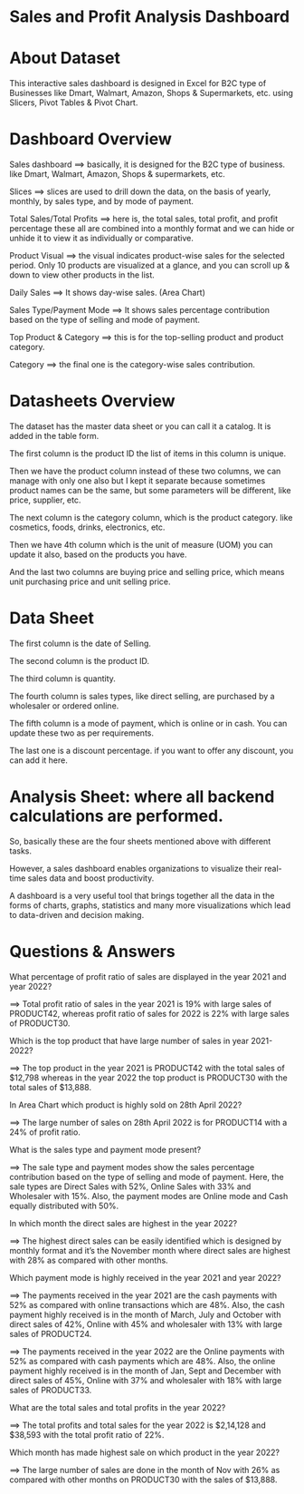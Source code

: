 # Sales and Profit Analysis Dashboard

# About Dataset
This interactive sales dashboard is designed in Excel for B2C type of Businesses like Dmart, Walmart, Amazon, Shops & Supermarkets, etc. using Slicers, Pivot Tables & Pivot Chart.

# Dashboard Overview
Sales dashboard ==> basically, it is designed for the B2C type of business. like Dmart, Walmart, Amazon, Shops & supermarkets, etc.

Slices ==> slices are used to drill down the data, on the basis of yearly, monthly, by sales type, and by mode of payment.

Total Sales/Total Profits ==> here is, the total sales, total profit, and profit percentage these all are combined into a monthly format and we can hide or unhide it to view it as individually or comparative.

Product Visual ==> the visual indicates product-wise sales for the selected period. Only 10 products are visualized at a glance, and you can scroll up & down to view other products in the list.

Daily Sales ==> It shows day-wise sales. (Area Chart)

Sales Type/Payment Mode ==> It shows sales percentage contribution based on the type of selling and mode of payment.

Top Product & Category ==> this is for the top-selling product and product category.

Category ==> the final one is the category-wise sales contribution.


# Datasheets Overview
The dataset has the master data sheet or you can call it a catalog. It is added in the table form.

The first column is the product ID the list of items in this column is unique.

Then we have the product column instead of these two columns, we can manage with only one also but I kept it separate because sometimes product names can be the same, but some parameters will be different, like price, supplier, etc.

The next column is the category column, which is the product category. like cosmetics, foods, drinks, electronics, etc.

Then we have 4th column which is the unit of measure (UOM) you can update it also, based on the products you have.

And the last two columns are buying price and selling price, which means unit purchasing price and unit selling price.

# Data Sheet
The first column is the date of Selling.

The second column is the product ID.

The third column is quantity.

The fourth column is sales types, like direct selling, are purchased by a wholesaler or ordered online.

The fifth column is a mode of payment, which is online or in cash. You can update these two as per requirements.

The last one is a discount percentage. if you want to offer any discount, you can add it here.

# Analysis Sheet: where all backend calculations are performed.

So, basically these are the four sheets mentioned above with different tasks.


However, a sales dashboard enables organizations to visualize their real-time sales data and boost productivity.

A dashboard is a very useful tool that brings together all the data in the forms of charts, graphs, statistics and many more visualizations which lead to data-driven and decision making.

# Questions & Answers

What percentage of profit ratio of sales are displayed in the year 2021 and year 2022?

==> Total profit ratio of sales in the year 2021 is 19% with large sales of PRODUCT42, whereas profit ratio of sales for 2022 is 22% with large sales of PRODUCT30.

Which is the top product that have large number of sales in year 2021-2022?

==> The top product in the year 2021 is PRODUCT42 with the total sales of $12,798 whereas in the year 2022 the top product is PRODUCT30 with the total sales of $13,888.

In Area Chart which product is highly sold on 28th April 2022?

==> The large number of sales on 28th April 2022 is for PRODUCT14 with a 24% of profit ratio.

What is the sales type and payment mode present?

==> The sale type and payment modes show the sales percentage contribution based on the type of selling and mode of payment. Here, the sale types are Direct Sales with 52%, Online Sales with 33% and 
Wholesaler with 15%. Also, the payment modes are Online mode and Cash equally distributed with 50%.

In which month the direct sales are highest in the year 2022?

==> The highest direct sales can be easily identified which is designed by monthly format and it’s the November month where direct sales are highest with 28% as compared with other months.

Which payment mode is highly received in the year 2021 and year 2022?

==> The payments received in the year 2021 are the cash payments with 52% as compared with online transactions which are 48%. Also, the cash payment highly received is in the month of March, July and October with direct sales of 42%, Online with 45% and wholesaler with 13% with large sales of PRODUCT24.

==> The payments received in the year 2022 are the Online payments with 52% as compared with cash payments which are 48%. Also, the online payment highly received is in the month of Jan, Sept and December with direct sales of 45%, Online with 37% and wholesaler with 18% with large sales of PRODUCT33.

What are the total sales and total profits in the year 2022?

==> The total profits and total sales for the year 2022 is $2,14,128 and $38,593 with the total profit ratio of 22%.

Which month has made highest sale on which product in the year 2022?

==> The large number of sales are done in the month of Nov with 26% as compared with other months on PRODUCT30 with the sales of $13,888.
